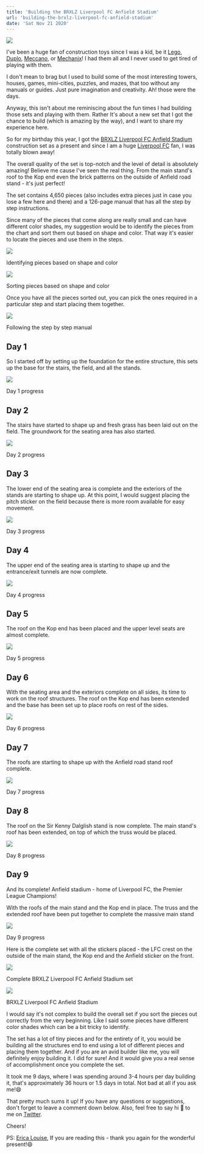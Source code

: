 ```yaml
---
title: 'Building the BRXLZ Liverpool FC Anfield Stadium'
url: 'building-the-brxlz-liverpool-fc-anfield-stadium'
date: 'Sat Nov 21 2020'
---
```


![](/img/blogs/building-the-brxlz-liverpool-fc-anfield-stadium/1.jpg)

I've been a huge fan of construction toys since I was a kid, be it [Lego](https://en.wikipedia.org/wiki/Lego), [Duplo](https://en.wikipedia.org/wiki/Lego_Duplo), [Meccano](https://en.wikipedia.org/wiki/Meccano), or [Mechanix](https://www.google.com/search?q=mechanix+sets&tbm=isch&ved=2ahUKEwiS3LPc4MvsAhUJyxQKHUtJB_kQ2-cCegQIABAA&oq=mechanix+sets&gs_lcp=CgNpbWcQAzIECCMQJzoECAAQQzoCCAA6BggAEAgQHjoECAAQGDoGCAAQChAYUMJZWOteYKpqaABwAHgAgAE5iAH_AZIBATWYAQCgAQGqAQtnd3Mtd2l6LWltZ8ABAQ&sclient=img&ei=IliTX5JDiZZTy5KdyA8&bih=701&biw=1440)! I had them all and I never used to get tired of playing with them.

I don't mean to brag but I used to build some of the most interesting towers, houses, games, mini-cities, puzzles, and mazes, that too without any manuals or guides. Just pure imagination and creativity. Ah! those were the days.

Anyway, this isn't about me reminiscing about the fun times I had building those sets and playing with them. Rather It's about a new set that I got the chance to build (which is amazing by the way), and I want to share my experience here.

So for my birthday this year, I got the [BRXLZ Liverpool FC Anfield Stadium](https://uk.foco.com/products/liverpool-fc-anfield-brxlz-stadium) construction set as a present and since I am a huge [Liverpool FC](https://www.liverpoolfc.com/) fan, I was totally blown away!

The overall quality of the set is top-notch and the level of detail is absolutely amazing! Believe me cause I've seen the real thing. From the main stand's roof to the Kop end even the brick patterns on the outside of Anfield road stand - it's just perfect!

The set contains 4,650 pieces (also includes extra pieces just in case you lose a few here and there) and a 126-page manual that has all the step by step instructions.

Since many of the pieces that come along are really small and can have different color shades, my suggestion would be to identify the pieces from the chart and sort them out based on shape and color. That way it's easier to locate the pieces and use them in the steps.

![](/img/blogs/building-the-brxlz-liverpool-fc-anfield-stadium/2.png)

Identifying pieces based on shape and color

![](/img/blogs/building-the-brxlz-liverpool-fc-anfield-stadium/3.png)

Sorting pieces based on shape and color

Once you have all the pieces sorted out, you can pick the ones required in a particular step and start placing them together.

![](/img/blogs/building-the-brxlz-liverpool-fc-anfield-stadium/4.png)

Following the step by step manual

## Day 1

So I started off by setting up the foundation for the entire structure, this sets up the base for the stairs, the field, and all the stands.

![](/img/blogs/building-the-brxlz-liverpool-fc-anfield-stadium/5.jpg)

Day 1 progress

## Day 2

The stairs have started to shape up and fresh grass has been laid out on the field. The groundwork for the seating area has also started.

![](/img/blogs/building-the-brxlz-liverpool-fc-anfield-stadium/6.JPG)

Day 2 progress

## Day 3

The lower end of the seating area is complete and the exteriors of the stands are starting to shape up. At this point, I would suggest placing the pitch sticker on the field because there is more room available for easy movement.

![](/img/blogs/building-the-brxlz-liverpool-fc-anfield-stadium/7.JPG)

Day 3 progress

## Day 4

The upper end of the seating area is starting to shape up and the entrance/exit tunnels are now complete.

![](/img/blogs/building-the-brxlz-liverpool-fc-anfield-stadium/8.JPG)

Day 4 progress

## Day 5

The roof on the Kop end has been placed and the upper level seats are almost complete.

![](/img/blogs/building-the-brxlz-liverpool-fc-anfield-stadium/9.jpg)

Day 5 progress

## Day 6

With the seating area and the exteriors complete on all sides, its time to work on the roof structures. The roof on the Kop end has been extended and the base has been set up to place roofs on rest of the sides.

![](/img/blogs/building-the-brxlz-liverpool-fc-anfield-stadium/10.JPG)

Day 6 progress

## Day 7

The roofs are starting to shape up with the Anfield road stand roof complete.

![](/img/blogs/building-the-brxlz-liverpool-fc-anfield-stadium/11.JPG)

Day 7 progress

## Day 8

The roof on the Sir Kenny Dalglish stand is now complete. The main stand's roof has been extended, on top of which the truss would be placed.

![](/img/blogs/building-the-brxlz-liverpool-fc-anfield-stadium/12.JPG)

Day 8 progress

## Day 9

And its complete! Anfield stadium - home of Liverpool FC, the Premier League Champions!

With the roofs of the main stand and the Kop end in place. The truss and the extended roof have been put together to complete the massive main stand

![](/img/blogs/building-the-brxlz-liverpool-fc-anfield-stadium/13.JPG)

Day 9 progress

Here is the complete set with all the stickers placed - the LFC crest on the outside of the main stand, the Kop end and the Anfield sticker on the front.

![](/img/blogs/building-the-brxlz-liverpool-fc-anfield-stadium/14.png)

Complete BRXLZ Liverpool FC Anfield Stadium set

![](/img/blogs/building-the-brxlz-liverpool-fc-anfield-stadium/15.png)

BRXLZ Liverpool FC Anfield Stadium

I would say it's not complex to build the overall set if you sort the pieces out correctly from the very beginning. Like I said some pieces have different color shades which can be a bit tricky to identify.

The set has a lot of tiny pieces and for the entirety of it, you would be building all the structures end to end using a lot of different pieces and placing them together. And if you are an avid builder like me, you will definitely enjoy building it. I did for sure! And it would give you a real sense of accomplishment once you complete the set.

It took me 9 days, where I was spending around 3-4 hours per day building it, that's approximately 36 hours or 1.5 days in total. Not bad at all if you ask me!😄

That pretty much sums it up! If you have any questions or suggestions, don't forget to leave a comment down below. Also, feel free to say hi 👋 to me on [Twitter](https://twitter.com/amdsouza92).

Cheers!

PS: [Erica Louise](https://ericalouise.com/), If you are reading this - thank you again for the wonderful present!😄
